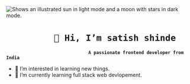  <img alt="Shows an illustrated sun in light mode and a moon with stars in dark mode." src="https://camo.githubusercontent.com/5bbc91d8bdb210e75aa75ec06079c82e9ba05c78707a9e36d3671fe014ba01e1/68747470733a2f2f6d617275663030312d6d742e6769746875622e696f2f5072656d69756d2d44656c69766572792f7765622e676966">

# `          👋 Hi, I’m satish shinde          `
 
**```                                A passionate frontend developer from India                                 ```**
- 👀 I’m interested in learning new things. 
- 🌱 I’m currently learning full stack web devlopement.
